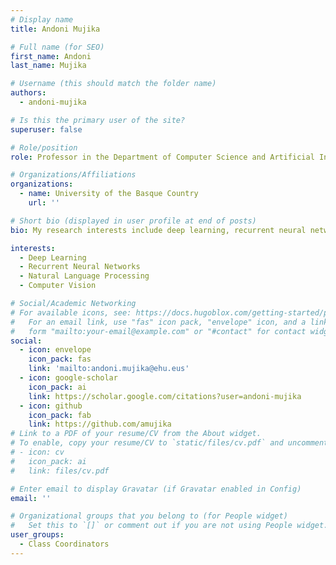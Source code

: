 ```yaml
---
# Display name
title: Andoni Mujika

# Full name (for SEO)
first_name: Andoni
last_name: Mujika

# Username (this should match the folder name)
authors:
  - andoni-mujika

# Is this the primary user of the site?
superuser: false

# Role/position
role: Professor in the Department of Computer Science and Artificial Intelligence

# Organizations/Affiliations
organizations:
  - name: University of the Basque Country
    url: ''

# Short bio (displayed in user profile at end of posts)
bio: My research interests include deep learning, recurrent neural networks, and artificial intelligence applications.

interests:
  - Deep Learning
  - Recurrent Neural Networks
  - Natural Language Processing
  - Computer Vision

# Social/Academic Networking
# For available icons, see: https://docs.hugoblox.com/getting-started/page-builder/#icons
#   For an email link, use "fas" icon pack, "envelope" icon, and a link in the
#   form "mailto:your-email@example.com" or "#contact" for contact widget.
social:
  - icon: envelope
    icon_pack: fas
    link: 'mailto:andoni.mujika@ehu.eus'
  - icon: google-scholar
    icon_pack: ai
    link: https://scholar.google.com/citations?user=andoni-mujika
  - icon: github
    icon_pack: fab
    link: https://github.com/amujika
# Link to a PDF of your resume/CV from the About widget.
# To enable, copy your resume/CV to `static/files/cv.pdf` and uncomment the lines below.
# - icon: cv
#   icon_pack: ai
#   link: files/cv.pdf

# Enter email to display Gravatar (if Gravatar enabled in Config)
email: ''

# Organizational groups that you belong to (for People widget)
#   Set this to `[]` or comment out if you are not using People widget.
user_groups:
  - Class Coordinators
---
```



